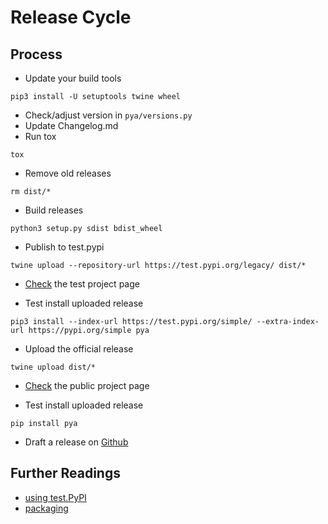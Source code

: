 # Release Cycle

## Process

* Update your build tools
```
pip3 install -U setuptools twine wheel
```
* Check/adjust version in `pya/versions.py`
* Update Changelog.md
* Run tox
```
tox
```
* Remove old releases
```
rm dist/*
```
* Build releases
```
python3 setup.py sdist bdist_wheel 
```
* Publish to test.pypi
```
twine upload --repository-url https://test.pypi.org/legacy/ dist/*
```
* [Check](https://test.pypi.org/project/pya/) the test project page 

* Test install uploaded release
```
pip3 install --index-url https://test.pypi.org/simple/ --extra-index-url https://pypi.org/simple pya
```
* Upload the official release
```
twine upload dist/*
```
* [Check](https://pypi.org/project/pya/) the public project page 

* Test install uploaded release
```
pip install pya
```
* Draft a release on [Github](https://github.com/thomas-hermann/pya/releases)

## Further Readings 

* [using test.PyPI](https://packaging.python.org/guides/using-testpypi/)
* [packaging](https://packaging.python.org/tutorials/packaging-projects/)